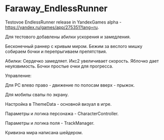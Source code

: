# Faraway_EndlessRunner
Testovoe EndlessRunner
release in YandexGames alpha - https://yandex.ru/games/app/275351?lang=ru.


Для тестового добавлены абилки ускорения и замедления.


Бесконечный раннер с кривым миром. Бежим за веслого мишку собираем бочки и перепрыгиваем препятствия.

Абилки:
Сердечко замедляет.
Икс2 увеличивает скорость.
Яблочко дает неуязвимость.
Бочки простые очки для прогресса.

Управление:

Для PC влево право - движение по полосам вверх - прыжок.

Для мобилы свапы по экрану.

Настройка в ThemeData - основной визуал в игре.

Параметры и логика персонажа - CharacterController.

Параметры и логика поля - TrackManager.

Кривизна мира написана шейдером.
